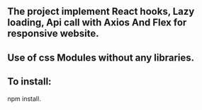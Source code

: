 ## The project implement React hooks, Lazy loading, Api call with Axios And Flex for responsive website.
## Use of css Modules without any libraries.
## To install:
npm install.



